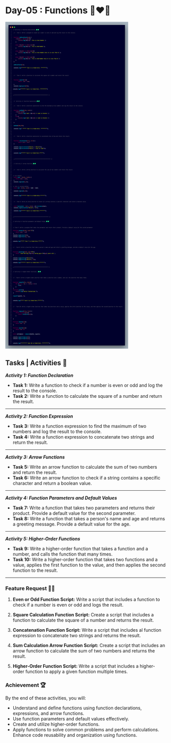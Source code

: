 # Day-05 : Functions 🍵❤️‍🔥

![Day-05 Code Snap](./Day_05.png)

## Tasks | Activities 🌟

_**Activity 1: Function Declaration**_

- **Task 1:** Write a function to check if a number is even or odd and log the result to the console.
- **Task 2:** Write a function to calculate the square of a number and return the result.

<hr/>

_**Activity 2: Function Expression**_

- **Task 3:** Write a function expression to find the maximum of two numbers and log the result to the console.
- **Task 4:** Write a function expression to concatenate two strings and return the result.

<hr/>

_**Activity 3: Arrow Functions**_

- **Task 5:** Write an arrow function to calculate the sum of two numbers and return the result.
- **Task 6:** Write an arrow function to check if a string contains a specific character and return a boolean value.

<hr/>

_**Activity 4: Function Parameters and Default Values**_

- **Task 7:** Write a function that takes two parameters and returns their product. Provide a default value for the second parameter.
- **Task 8:** Write a function that takes a person's name and age and returns a greeting message. Provide a default value for the age.

<hr/>

_**Activity 5: Higher-Order Functions**_

- **Task 9:** Write a higher-order function that takes a function and a number, and calls the function that many times.
- **Task 10:** Write a higher-order function that takes two functions and a value, applies the first function to the value, and then applies the second function to the result.

<hr/>

### Feature Request 🙇‍♂️

1. **Even or Odd Function Script:** Write a script that includes a function to check if a number is even or odd and logs the result.

2. **Square Calculation Function Script:** Create a script that includes a function to calculate the square of a number and returns the result.

3. **Concatenation Function Script:** Write a script that includes al function expression to concatenate two strings and returns the result.

4. **Sum Calculation Arrow Function Script:** Create a script that includes an arrow function to calculate the sum of two numbers and returns the result.

5. **Higher-Order Function Script:** Write a script that includes a higher-order function to apply a given function multiple times.

### Achievement 🏆

By the end of these activities, you will:

- Understand and define functions using function declarations, expressions, and arrow functions.
- Use function parameters and default values effectively.
- Create and utilize higher-order functions.
- Apply functions to solve common problems and perform calculations. Enhance code reusability and organization using functions.